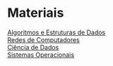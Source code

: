 # Materiais

[Algoritmos e Estruturas de Dados](/AED)  
[Redes de Computadores](/RC)  
[Ciência de Dados](/CD)  
[Sistemas Operacionais](/SO)  



